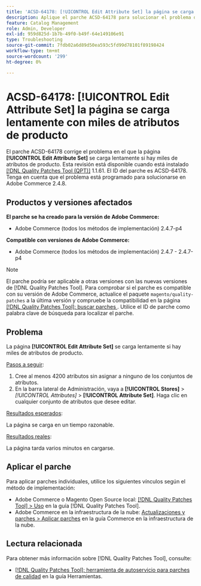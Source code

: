 ```yaml
---
title: 'ACSD-64178: [!UICONTROL Edit Attribute Set] la página se carga lentamente con miles de atributos de producto'
description: Aplique el parche ACSD-64178 para solucionar el problema de Adobe Commerce donde la página [!UICONTROL Edit Attribute Set] se carga lentamente si hay miles de atributos de producto.
feature: Catalog Management
role: Admin, Developer
exl-id: 959d825d-1b7b-49f0-b49f-64e149106e91
type: Troubleshooting
source-git-commit: 7fdb02a6d89d50ea593c5fd99d78101f89198424
workflow-type: tm+mt
source-wordcount: '299'
ht-degree: 0%

---
```


# ACSD-64178: [!UICONTROL Edit Attribute Set] la página se carga lentamente con miles de atributos de producto

El parche ACSD-64178 corrige el problema en el que la página **[!UICONTROL Edit Attribute Set]** se carga lentamente si hay miles de atributos de producto. Esta revisión está disponible cuando está instalado [[!DNL Quality Patches Tool (QPT)]](/help/tools/quality-patches-tool/quality-patches-tool-to-self-serve-quality-patches.md) 1.1.61. El ID del parche es ACSD-64178. Tenga en cuenta que el problema está programado para solucionarse en Adobe Commerce 2.4.8.

## Productos y versiones afectados

**El parche se ha creado para la versión de Adobe Commerce:**

* Adobe Commerce (todos los métodos de implementación) 2.4.7-p4

**Compatible con versiones de Adobe Commerce:**

* Adobe Commerce (todos los métodos de implementación) 2.4.7 - 2.4.7-p4

>[!NOTE]
>
>El parche podría ser aplicable a otras versiones con las nuevas versiones de [!DNL Quality Patches Tool]. Para comprobar si el parche es compatible con su versión de Adobe Commerce, actualice el paquete `magento/quality-patches` a la última versión y compruebe la compatibilidad en la página [[!DNL Quality Patches Tool]: buscar parches ](https://experienceleague.adobe.com/tools/commerce-quality-patches/index.html). Utilice el ID de parche como palabra clave de búsqueda para localizar el parche.

## Problema

La página **[!UICONTROL Edit Attribute Set]** se carga lentamente si hay miles de atributos de producto.

<u>Pasos a seguir</u>:

1. Cree al menos 4200 atributos sin asignar a ninguno de los conjuntos de atributos.
1. En la barra lateral de Administración, vaya a **[!UICONTROL Stores]** > *[!UICONTROL Attributes]* > **[!UICONTROL Attribute Set]**. Haga clic en cualquier conjunto de atributos que desee editar.

<u>Resultados esperados</u>:

La página se carga en un tiempo razonable.

<u>Resultados reales</u>:

La página tarda varios minutos en cargarse.

## Aplicar el parche

Para aplicar parches individuales, utilice los siguientes vínculos según el método de implementación:

* Adobe Commerce o Magento Open Source local: [[!DNL Quality Patches Tool] > Uso](/help/tools/quality-patches-tool/usage.md) en la guía [!DNL Quality Patches Tool].
* Adobe Commerce en la infraestructura de la nube: [Actualizaciones y parches > Aplicar parches](https://experienceleague.adobe.com/docs/commerce-cloud-service/user-guide/develop/upgrade/apply-patches.html) en la guía Commerce en la infraestructura de la nube.


## Lectura relacionada

Para obtener más información sobre [!DNL Quality Patches Tool], consulte:

* [[!DNL Quality Patches Tool]: herramienta de autoservicio para parches de calidad](/help/tools/quality-patches-tool/quality-patches-tool-to-self-serve-quality-patches.md) en la guía Herramientas.
